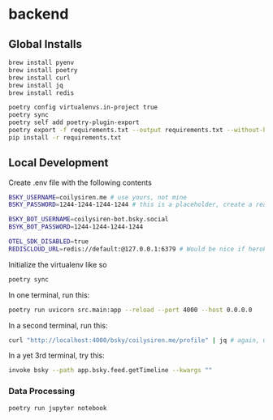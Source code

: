 # backend

## Global Installs

```bash
brew install pyenv
brew install poetry
brew install curl
brew install jq
brew install redis

poetry config virtualenvs.in-project true
poetry sync
poetry self add poetry-plugin-export
poetry export -f requirements.txt --output requirements.txt --without-hashes
pip install -r requirements.txt
```

## Local Development

Create .env file with the following contents

```bash
BSKY_USERNAME=coilysiren.me # use yours, not mine
BSKY_PASSWORD=1244-1244-1244-1244 # this is a placeholder, create a real one here: https://bsky.app/settings/app-passwords

BSKY_BOT_USERNAME=coilysiren-bot.bsky.social
BSYK_BOT_PASSWORD=1244-1244-1244-1244

OTEL_SDK_DISABLED=true
REDISCLOUD_URL=redis://default:@127.0.0.1:6379 # Would be nice if heroku just provisioned it as "REDIS_URL", but alas. And we should match heroku locally.
```

Initialize the virtualenv like so

```bash
poetry sync
```

In one terminal, run this:

```bash
poetry run uvicorn src.main:app --reload --port 4000 --host 0.0.0.0
```

In a second terminal, run this:

```bash
curl "http://localhost:4000/bsky/coilysiren.me/profile" | jq # again, use your handle, not mine
```

In a yet 3rd terminal, try this:

```bash
invoke bsky --path app.bsky.feed.getTimeline --kwargs ""
```

### Data Processing

```bash
poetry run jupyter notebook
```
